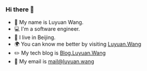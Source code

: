 ### Hi there 👋
- 👶 My name is Luyuan Wang.
- 💻 I'm a software engineer.
- 📌 I live in Beijing.
- 🌍 You can know me better by visiting [Luyuan.Wang](http://luyuan.wang)
- ✏️ My tech blog is [Blog.Luyuan.Wang](http://blog.luyuan.wang)
- 📧 My email is mail@luyuan.wang

<!--
**BeBeBerr/BeBeBerr** is a ✨ _special_ ✨ repository because its `README.md` (this file) appears on your GitHub profile.

Here are some ideas to get you started:

- 🔭 I’m currently working on ...
- 🌱 I’m currently learning ...
- 👯 I’m looking to collaborate on ...
- 🤔 I’m looking for help with ...
- 💬 Ask me about ...
- 📫 How to reach me: ...
- 😄 Pronouns: ...
- ⚡ Fun fact: ...
-->

